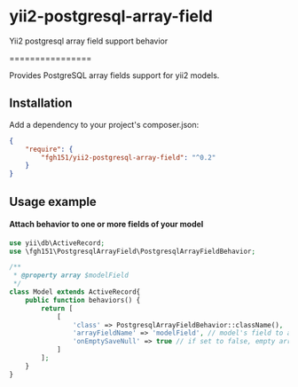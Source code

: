 # yii2-postgresql-array-field
Yii2 postgresql array field support behavior

================

Provides PostgreSQL array fields support for yii2 models.

Installation
------------
Add a dependency to your project's composer.json:

```json
{
	"require": {
		"fgh151/yii2-postgresql-array-field": "^0.2"
	}
}
```

Usage example
--------------
#### Attach behavior to one or more fields of your model

```php
use yii\db\ActiveRecord;
use \fgh151\PostgresqlArrayField\PostgresqlArrayFieldBehavior;

/**
 * @property array $modelField
 */
class Model extends ActiveRecord{
	public function behaviors() {
		return [
			[
				'class' => PostgresqlArrayFieldBehavior::className(),
				'arrayFieldName' => 'modelField', // model's field to attach behavior
				'onEmptySaveNull' => true // if set to false, empty array will be saved as empty PostreSQL array '{}' (default: true)
			]
		];
	}
}